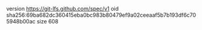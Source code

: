 version https://git-lfs.github.com/spec/v1
oid sha256:69ba682dc360415eba0bc983b80479ef9a02ceeaaf5b7b193df6c705948b00ac
size 608
